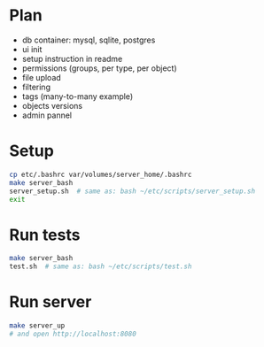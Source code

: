 # Plan
- db container: mysql, sqlite, postgres
- ui init
- setup instruction in readme
- permissions (groups, per type, per object)
- file upload
- filtering
- tags (many-to-many example)
- objects versions
- admin pannel

# Setup
```bash
cp etc/.bashrc var/volumes/server_home/.bashrc
make server_bash
server_setup.sh  # same as: bash ~/etc/scripts/server_setup.sh
exit
```

# Run tests
```bash
make server_bash
test.sh  # same as: bash ~/etc/scripts/test.sh
```

# Run server
```bash
make server_up
# and open http://localhost:8080
```
